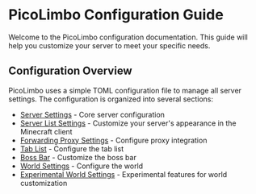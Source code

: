 # PicoLimbo Configuration Guide

Welcome to the PicoLimbo configuration documentation. This guide will help you customize your server to meet your specific needs.

## Configuration Overview

PicoLimbo uses a simple TOML configuration file to manage all server settings. The configuration is organized into several sections:

- [Server Settings](./server-settings) - Core server configuration
- [Server List Settings](./server-list) - Customize your server's appearance in the Minecraft client
- [Forwarding Proxy Settings](./proxy-integration) - Configure proxy integration
- [Tab List](./tab-list) - Configure the tab list
- [Boss Bar](./boss-bar) - Customize the boss bar
- [World Settings](./world) - Configure the world
- [Experimental World Settings](./experimental-world) - Experimental features for world customization
